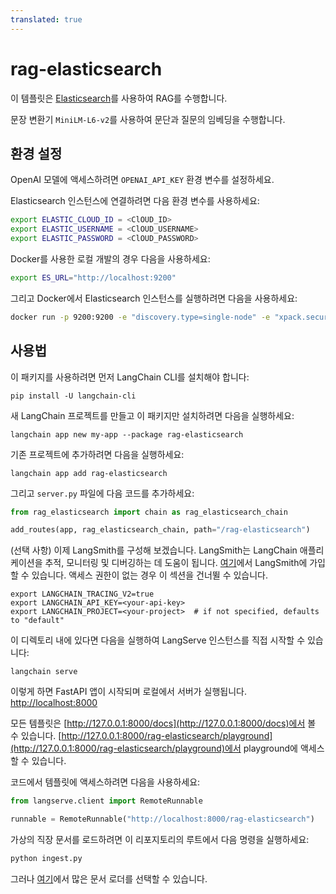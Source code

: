 ```yaml
---
translated: true
---
```


# rag-elasticsearch

이 템플릿은 [Elasticsearch](https://python.langchain.com/docs/integrations/vectorstores/elasticsearch)를 사용하여 RAG를 수행합니다.

문장 변환기 `MiniLM-L6-v2`를 사용하여 문단과 질문의 임베딩을 수행합니다.

## 환경 설정

OpenAI 모델에 액세스하려면 `OPENAI_API_KEY` 환경 변수를 설정하세요.

Elasticsearch 인스턴스에 연결하려면 다음 환경 변수를 사용하세요:

```bash
export ELASTIC_CLOUD_ID = <ClOUD_ID>
export ELASTIC_USERNAME = <ClOUD_USERNAME>
export ELASTIC_PASSWORD = <ClOUD_PASSWORD>
```

Docker를 사용한 로컬 개발의 경우 다음을 사용하세요:

```bash
export ES_URL="http://localhost:9200"
```

그리고 Docker에서 Elasticsearch 인스턴스를 실행하려면 다음을 사용하세요:

```bash
docker run -p 9200:9200 -e "discovery.type=single-node" -e "xpack.security.enabled=false" -e "xpack.security.http.ssl.enabled=false" docker.elastic.co/elasticsearch/elasticsearch:8.9.0
```

## 사용법

이 패키지를 사용하려면 먼저 LangChain CLI를 설치해야 합니다:

```shell
pip install -U langchain-cli
```

새 LangChain 프로젝트를 만들고 이 패키지만 설치하려면 다음을 실행하세요:

```shell
langchain app new my-app --package rag-elasticsearch
```

기존 프로젝트에 추가하려면 다음을 실행하세요:

```shell
langchain app add rag-elasticsearch
```

그리고 `server.py` 파일에 다음 코드를 추가하세요:

```python
from rag_elasticsearch import chain as rag_elasticsearch_chain

add_routes(app, rag_elasticsearch_chain, path="/rag-elasticsearch")
```

(선택 사항) 이제 LangSmith를 구성해 보겠습니다.
LangSmith는 LangChain 애플리케이션을 추적, 모니터링 및 디버깅하는 데 도움이 됩니다.
[여기](https://smith.langchain.com/)에서 LangSmith에 가입할 수 있습니다.
액세스 권한이 없는 경우 이 섹션을 건너뛸 수 있습니다.

```shell
export LANGCHAIN_TRACING_V2=true
export LANGCHAIN_API_KEY=<your-api-key>
export LANGCHAIN_PROJECT=<your-project>  # if not specified, defaults to "default"
```

이 디렉토리 내에 있다면 다음을 실행하여 LangServe 인스턴스를 직접 시작할 수 있습니다:

```shell
langchain serve
```

이렇게 하면 FastAPI 앱이 시작되며 로컬에서 서버가 실행됩니다.
[http://localhost:8000](http://localhost:8000)

모든 템플릿은 [http://127.0.0.1:8000/docs](http://127.0.0.1:8000/docs)에서 볼 수 있습니다.
[http://127.0.0.1:8000/rag-elasticsearch/playground](http://127.0.0.1:8000/rag-elasticsearch/playground)에서 playground에 액세스할 수 있습니다.

코드에서 템플릿에 액세스하려면 다음을 사용하세요:

```python
from langserve.client import RemoteRunnable

runnable = RemoteRunnable("http://localhost:8000/rag-elasticsearch")
```

가상의 직장 문서를 로드하려면 이 리포지토리의 루트에서 다음 명령을 실행하세요:

```bash
python ingest.py
```

그러나 [여기](https://python.langchain.com/docs/integrations/document_loaders)에서 많은 문서 로더를 선택할 수 있습니다.
